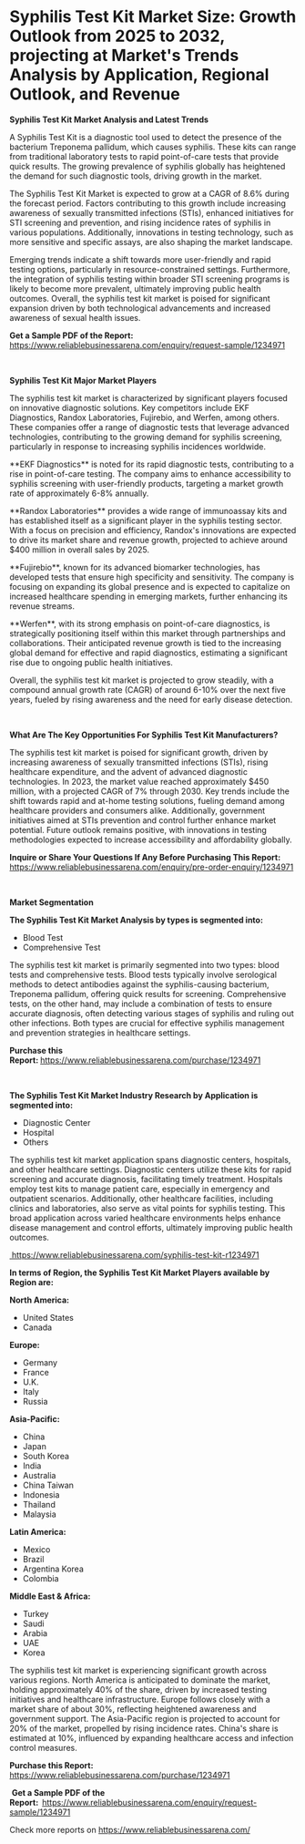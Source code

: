 <p><h1>Syphilis Test Kit Market Size: Growth Outlook from 2025 to 2032, projecting at Market's Trends Analysis by Application, Regional Outlook, and Revenue</h1></p><p><strong>Syphilis Test Kit Market Analysis and Latest Trends</strong></p>
<p><p>A Syphilis Test Kit is a diagnostic tool used to detect the presence of the bacterium Treponema pallidum, which causes syphilis. These kits can range from traditional laboratory tests to rapid point-of-care tests that provide quick results. The growing prevalence of syphilis globally has heightened the demand for such diagnostic tools, driving growth in the market.</p><p>The Syphilis Test Kit Market is expected to grow at a CAGR of 8.6% during the forecast period. Factors contributing to this growth include increasing awareness of sexually transmitted infections (STIs), enhanced initiatives for STI screening and prevention, and rising incidence rates of syphilis in various populations. Additionally, innovations in testing technology, such as more sensitive and specific assays, are also shaping the market landscape.</p><p>Emerging trends indicate a shift towards more user-friendly and rapid testing options, particularly in resource-constrained settings. Furthermore, the integration of syphilis testing within broader STI screening programs is likely to become more prevalent, ultimately improving public health outcomes. Overall, the syphilis test kit market is poised for significant expansion driven by both technological advancements and increased awareness of sexual health issues.</p></p>
<p><strong>Get a Sample PDF of the Report:&nbsp;</strong> <a href="https://www.reliablebusinessarena.com/enquiry/request-sample/1234971?utm_campaign=2566&utm_medium=2&utm_source=Github&utm_content=ia&utm_term=03032025&utm_id=syphilis-test-kit">https://www.reliablebusinessarena.com/enquiry/request-sample/1234971</a></p>
<p>&nbsp;</p>
<p><strong>Syphilis Test Kit Major Market Players</strong></p>
<p><p>The syphilis test kit market is characterized by significant players focused on innovative diagnostic solutions. Key competitors include EKF Diagnostics, Randox Laboratories, Fujirebio, and Werfen, among others. These companies offer a range of diagnostic tests that leverage advanced technologies, contributing to the growing demand for syphilis screening, particularly in response to increasing syphilis incidences worldwide.</p><p>**EKF Diagnostics** is noted for its rapid diagnostic tests, contributing to a rise in point-of-care testing. The company aims to enhance accessibility to syphilis screening with user-friendly products, targeting a market growth rate of approximately 6-8% annually.</p><p>**Randox Laboratories** provides a wide range of immunoassay kits and has established itself as a significant player in the syphilis testing sector. With a focus on precision and efficiency, Randox's innovations are expected to drive its market share and revenue growth, projected to achieve around $400 million in overall sales by 2025.</p><p>**Fujirebio**, known for its advanced biomarker technologies, has developed tests that ensure high specificity and sensitivity. The company is focusing on expanding its global presence and is expected to capitalize on increased healthcare spending in emerging markets, further enhancing its revenue streams.</p><p>**Werfen**, with its strong emphasis on point-of-care diagnostics, is strategically positioning itself within this market through partnerships and collaborations. Their anticipated revenue growth is tied to the increasing global demand for effective and rapid diagnostics, estimating a significant rise due to ongoing public health initiatives.</p><p>Overall, the syphilis test kit market is projected to grow steadily, with a compound annual growth rate (CAGR) of around 6-10% over the next five years, fueled by rising awareness and the need for early disease detection.</p></p>
<p>&nbsp;</p>
<p><strong>What Are The Key Opportunities For Syphilis Test Kit Manufacturers?</strong></p>
<p><p>The syphilis test kit market is poised for significant growth, driven by increasing awareness of sexually transmitted infections (STIs), rising healthcare expenditure, and the advent of advanced diagnostic technologies. In 2023, the market value reached approximately $450 million, with a projected CAGR of 7% through 2030. Key trends include the shift towards rapid and at-home testing solutions, fueling demand among healthcare providers and consumers alike. Additionally, government initiatives aimed at STIs prevention and control further enhance market potential. Future outlook remains positive, with innovations in testing methodologies expected to increase accessibility and affordability globally.</p></p>
<p><strong>Inquire or Share Your Questions If Any Before Purchasing This Report:</strong> <a href="https://www.reliablebusinessarena.com/enquiry/pre-order-enquiry/1234971?utm_campaign=2566&utm_medium=2&utm_source=Github&utm_content=ia&utm_term=03032025&utm_id=syphilis-test-kit">https://www.reliablebusinessarena.com/enquiry/pre-order-enquiry/1234971</a></p>
<p>&nbsp;</p>
<p><strong>Market Segmentation</strong></p>
<p><strong>The Syphilis Test Kit Market Analysis by types is segmented into:</strong></p>
<p><ul><li>Blood Test</li><li>Comprehensive Test</li></ul></p>
<p><p>The syphilis test kit market is primarily segmented into two types: blood tests and comprehensive tests. Blood tests typically involve serological methods to detect antibodies against the syphilis-causing bacterium, Treponema pallidum, offering quick results for screening. Comprehensive tests, on the other hand, may include a combination of tests to ensure accurate diagnosis, often detecting various stages of syphilis and ruling out other infections. Both types are crucial for effective syphilis management and prevention strategies in healthcare settings.</p></p>
<p><strong>Purchase this Report:&nbsp;</strong><a href="https://www.reliablebusinessarena.com/purchase/1234971?utm_campaign=2566&utm_medium=2&utm_source=Github&utm_content=ia&utm_term=03032025&utm_id=syphilis-test-kit">https://www.reliablebusinessarena.com/purchase/1234971</a></p>
<p>&nbsp;</p>
<p><strong>The Syphilis Test Kit Market Industry Research by Application is segmented into:</strong></p>
<p><ul><li>Diagnostic Center</li><li>Hospital</li><li>Others</li></ul></p>
<p><p>The syphilis test kit market application spans diagnostic centers, hospitals, and other healthcare settings. Diagnostic centers utilize these kits for rapid screening and accurate diagnosis, facilitating timely treatment. Hospitals employ test kits to manage patient care, especially in emergency and outpatient scenarios. Additionally, other healthcare facilities, including clinics and laboratories, also serve as vital points for syphilis testing. This broad application across varied healthcare environments helps enhance disease management and control efforts, ultimately improving public health outcomes.</p></p>
<p><a href="https://www.reliablebusinessarena.com/syphilis-test-kit-r1234971?utm_campaign=2566&utm_medium=2&utm_source=Github&utm_content=ia&utm_term=03032025&utm_id=syphilis-test-kit">&nbsp;https://www.reliablebusinessarena.com/syphilis-test-kit-r1234971</a></p>
<p><strong>In terms of Region, the Syphilis Test Kit Market Players available by Region are:</strong></p>
<p>
    <p> <strong> North America: </strong>
        <ul>
            <li>United States</li>
            <li>Canada</li>
        </ul>
        </p> 
    <p> <strong> Europe: </strong>
        <ul>
            <li>Germany</li>
            <li>France</li>
            <li>U.K.</li>
            <li>Italy</li>
            <li>Russia</li>
        </ul>
        </p> 
    <p> <strong> Asia-Pacific: </strong>
        <ul>
            <li>China</li>
            <li>Japan</li>
            <li>South Korea</li>
            <li>India</li>
            <li>Australia</li>
            <li>China Taiwan</li>
            <li>Indonesia</li>
            <li>Thailand</li>
            <li>Malaysia</li>
        </ul>
        </p> 
    <p> <strong> Latin America: </strong>
        <ul>
            <li>Mexico</li>
            <li>Brazil</li>
            <li>Argentina Korea</li>
            <li>Colombia</li>
        </ul>
        </p> 
    <p> <strong> Middle East & Africa: </strong>
        <ul>
            <li>Turkey</li>
            <li>Saudi</li>
            <li>Arabia</li>
            <li>UAE</li>
            <li>Korea</li>
        </ul>
    </p>
    </p>
<p><p>The syphilis test kit market is experiencing significant growth across various regions. North America is anticipated to dominate the market, holding approximately 40% of the share, driven by increased testing initiatives and healthcare infrastructure. Europe follows closely with a market share of about 30%, reflecting heightened awareness and government support. The Asia-Pacific region is projected to account for 20% of the market, propelled by rising incidence rates. China's share is estimated at 10%, influenced by expanding healthcare access and infection control measures.</p></p>
<p><strong>Purchase this Report: </strong><a href="https://www.reliablebusinessarena.com/purchase/1234971?utm_campaign=2566&utm_medium=2&utm_source=Github&utm_content=ia&utm_term=03032025&utm_id=syphilis-test-kit">https://www.reliablebusinessarena.com/purchase/1234971</a></p>
<p>&nbsp;<strong>Get a Sample PDF of the Report:&nbsp;&nbsp;</strong><a href="https://www.reliablebusinessarena.com/enquiry/request-sample/1234971?utm_campaign=2566&utm_medium=2&utm_source=Github&utm_content=ia&utm_term=03032025&utm_id=syphilis-test-kit">https://www.reliablebusinessarena.com/enquiry/request-sample/1234971</a></p>
<p><strong></strong></p>
<p>Check more reports on <a href="https://www.reliablebusinessarena.com/?utm_campaign=2566&utm_medium=2&utm_source=Github&utm_content=ia&utm_term=03032025&utm_id=syphilis-test-kit">https://www.reliablebusinessarena.com/</a></p>
